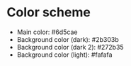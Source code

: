 # Color scheme

- Main color: #6d5cae
- Background color (dark): #2b303b
- Background color (dark 2): #272b35
- Background color (light): #fafafa